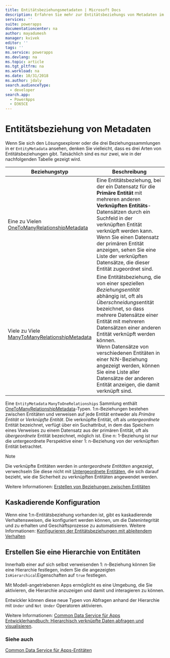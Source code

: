 ```yaml
---
title: Entitätsbeziehungsmetadaten | Microsoft Docs
description: Erfahren Sie mehr zur Entitätsbeziehungs von Metadaten im Common Data Service für Apps
services: ''
suite: powerapps
documentationcenter: na
author: mayadumesh
manager: kvivek
editor: ''
tags: ''
ms.service: powerapps
ms.devlang: na
ms.topic: article
ms.tgt_pltfrm: na
ms.workload: na
ms.date: 10/31/2018
ms.author: jdaly
search.audienceType:
  - developer
search.app:
  - PowerApps
  - D365CE
---
```


# <a name="entity-relationship-metadata"></a>Entitätsbeziehung von Metadaten

Wenn Sie sich den Lösungsexplorer oder die drei Beziehungssammlungen in er `EntityMetadata` ansehen, denken Sie vielleicht, dass es drei Arten von Entitätsbeziehungen gibt. Tatsächlich sind es nur zwei, wie in der nachfolgenden Tabelle gezeigt wird.

|Beziehungstyp|Beschreibung|
|--|--|
|Eine zu Vielen<br />[OneToManyRelationshipMetadata](/dotnet/api/microsoft.xrm.sdk.metadata.onetomanyrelationshipmetadata)|Eine Entitätsbeziehung, bei der ein Datensatz für die **Primäre Entität** mit mehreren anderen **Verknüpften Entitäts**-Datensätzen durch ein Suchfeld in der verknüpften Entität verknüpft werden kann.<br />Wenn Sie einen Datensatz der primären Entität anzeigen, sehen Sie eine Liste der verknüpften Datensätze, die dieser Entität zugeordnet sind.|
|Viele zu Viele<br />[ManyToManyRelationshipMetadata](/dotnet/api/microsoft.xrm.sdk.metadata.manytomanyrelationshipmetadata)|Eine Entitätsbeziehung, die von einer speziellen *Beziehungsentität* abhängig ist, oft als *Überschneidungs*entität bezeichnet, so dass mehrere Datensätze einer Entität mit mehreren Datensätzen einer anderen Entität verknüpft werden können.<br />Wenn Datensätze von verschiedenen Entitäten in einer N:N-Beziehung angezeigt werden, können Sie eine Liste aller Datensätze der anderen Entität anzeigen, die damit verknüpft sind.|

Eine `EntityMetadata` `ManyToOneRelationships` Sammlung enthält [OneToManyRelationshipMetadata](/dotnet/api/microsoft.xrm.sdk.metadata.onetomanyrelationshipmetadata)-Typen. 1:n-Beziehungen bestehen zwischen Entitäten und verweisen auf jede Entität entweder als *Primäre Entität* or *Verknüpfte Entität*. Die verknüpfte Entität, oft als *untergeordnete* Entität bezeichnet, verfügt über ein Suchattribut, in dem das Speichern eines Verweises zu einem Datensatz aus der primären Entität, oft als *übergeordnete* Entität bezeichnet, möglich ist. Eine n: 1-Beziehung ist nur die untergeordnete Perspektive einer 1: n-Beziehung von der verknüpften Entität betrachtet.

> [!NOTE]
> Die verknüpfte Entitäten werden in *untergeordnete Entitäten* angezeigt, verwechseln Sie diese nicht mit [Untergeordnete Entitäten](entity-metadata.md#child-entities), die sich darauf bezieht, wie die  Sicherheit zu verknüpften Entitäten angewendet werden.

Weitere Informationen: [Erstellen von Beziehungen zwischen Entitäten](../../maker/common-data-service/data-platform-entity-lookup.md)

## <a name="cascade-configuration"></a>Kaskadierende Konfiguration

Wenn eine 1:n-Entitätsbeziehung vorhanden ist, gibt es kaskadierende Verhaltensweisen, die konfiguriert werden können, um die Datenintegrität und zu erhalten und Geschäftsprozesse zu automatisieren. Weitere Informationen: [ Konfigurieren der Entitätsbeziehungen mit ableitendem Verhalten](configure-entity-relationship-cascading-behavior.md)

## <a name="create-a-hierarchy-of-entities"></a>Erstellen Sie eine Hierarchie von Entitäten

Innerhalb einer auf sich selbst verweisenden 1: n-Beziehung können Sie eine Hierarchie festlegen, indem Sie die angezeigten `IsHierarchical`Eigenschaften auf `true` festlegen.

Mit Modell-angetriebenen Apps ermöglicht es eine Umgebung, die Sie aktivieren, die Hierarchie anzuzeigen und damit und interagieren zu können. 

Entwickler können diese neue Typen von Abfragen anhand der Hierarchie mit `Under` und `Not Under` Operatoren aktivieren.

Weitere Informationen: [Common Data Service für Apps Entwicklerhandbuch: Hierarchisch verknüpfte Daten abfragen und visualisieren](/dynamics365/customer-engagement/customize/query-visualize-hierarchical-data).

### <a name="see-also"></a>Siehe auch

[Common Data Service für Apps-Entitäten](entities.md)
